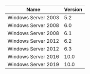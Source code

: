 
| Name   |      Version      |
| --- | ---|
  | Windows Server 2003 |   5.2 | 
  | Windows Server 2008 |   6.0 | 
  | Windows Server 2008 |   6.1 | 
  | Windows Server 2012 |   6.2 | 
  | Windows Server 2012 |   6.3 | 
  | Windows Server 2016 |   10.0 | 
  | Windows Server 2019 |   10.0 | 
